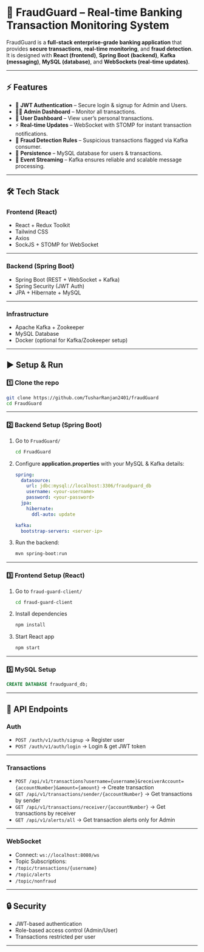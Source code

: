 # 🚀 FraudGuard – Real-time Banking Transaction Monitoring System

FraudGuard is a **full-stack enterprise-grade banking application** that provides **secure transactions**, **real-time monitoring**, and **fraud detection**.  
It is designed with **React (frontend)**, **Spring Boot (backend)**, **Kafka (messaging)**, **MySQL (database)**, and **WebSockets (real-time updates)**.  

---

## ⚡ Features

- 🔐 **JWT Authentication** – Secure login & signup for Admin and Users.  
- 👨‍💻 **Admin Dashboard** – Monitor all transactions.  
- 👤 **User Dashboard** – View user’s personal transactions.  
- ⚡ **Real-time Updates** – WebSocket with STOMP for instant transaction notifications.  
- 🔎 **Fraud Detection Rules** – Suspicious transactions flagged via Kafka consumer.  
- 💾 **Persistence** – MySQL database for users & transactions.  
- 📨 **Event Streaming** – Kafka ensures reliable and scalable message processing.  

---

## 🛠️ Tech Stack

### Frontend (React)
- React + Redux Toolkit
- Tailwind CSS
- Axios
- SockJS + STOMP for WebSocket

---

### Backend (Spring Boot)
- Spring Boot (REST + WebSocket + Kafka)
- Spring Security (JWT Auth)
- JPA + Hibernate + MySQL

---

### Infrastructure
- Apache Kafka + Zookeeper
- MySQL Database
- Docker (optional for Kafka/Zookeeper setup)

---

## ▶️ Setup & Run

### 1️⃣ Clone the repo
```bash
git clone https://github.com/TusharRanjan2401/fraudGuard
cd FraudGuard
```

---

### 2️⃣ Backend Setup (Spring Boot)

1. Go to `FruadGuard/`  
   ```bash
   cd FruadGuard
   ```

2. Configure **application.properties** with your MySQL & Kafka details:
   ```yaml
   spring:
     datasource:
       url: jdbc:mysql://localhost:3306/fraudguard_db
       username: <your-username>
       password: <your-password>
     jpa:
       hibernate:
         ddl-auto: update

   kafka:
     bootstrap-servers: <server-ip>
   ```

3. Run the backend:
   ```bash
   mvn spring-boot:run
   ```

---

### 3️⃣ Frontend Setup (React)

1. Go to `fraud-guard-client/`  
   ```bash
   cd fraud-guard-client
   ```

2. Install dependencies  
   ```bash
   npm install
   ```

3. Start React app  
   ```bash
   npm start
   ```

---

### 5️⃣ MySQL Setup

```sql
CREATE DATABASE fraudguard_db;
```

---

## 📡 API Endpoints

### Auth
- `POST /auth/v1/auth/signup` → Register user  
- `POST /auth/v1/auth/login` → Login & get JWT token
  
---

### Transactions
- `POST /api/v1/transactions?username={username}&receiverAccount={accountNumber}&amount={amount}` → Create transaction  
- `GET /api/v1/transactions/sender/{accountNumber}` → Get transactions by sender  
- `GET /api/v1/transactions/receiver/{accountNumber}` → Get transactions by receiver
- `GET /api/v1/alerts/all` → Get transaction alerts only for Admin

---

### WebSocket
- Connect: `ws://localhost:8080/ws`  
- Topic Subscriptions:
- `/topic/transactions/{username}`
- `/topic/alerts`
- `/topic/nonfraud`
---

## 🔒 Security

- JWT-based authentication  
- Role-based access control (Admin/User)  
- Transactions restricted per user  

---



